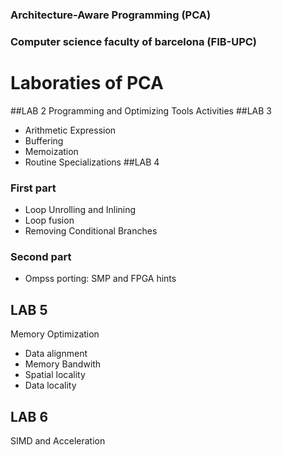 ### Architecture-Aware Programming (PCA)
### Computer science faculty of barcelona (FIB-UPC)
# Laboraties of PCA
##LAB 2
Programming and Optimizing Tools Activities
##LAB 3
- Arithmetic Expression
- Buffering
- Memoization
- Routine Specializations
##LAB 4
### First part
- Loop Unrolling and Inlining
- Loop fusion
- Removing Conditional Branches
### Second part
- Ompss porting: SMP and FPGA hints
## LAB 5
Memory Optimization
- Data alignment
- Memory Bandwith
- Spatial locality
- Data locality
## LAB 6
SIMD and Acceleration
